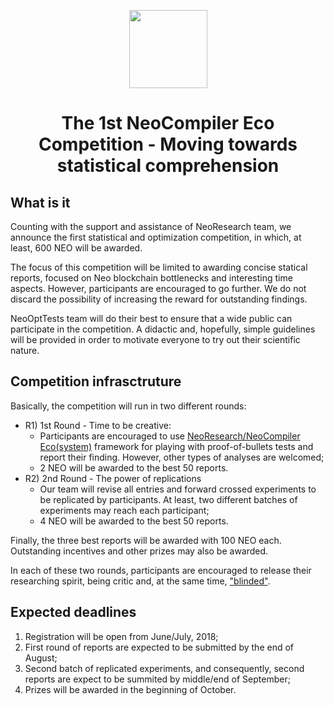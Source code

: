 <p align="center">
    <img
      src="http://res.cloudinary.com/dnh3we6el/image/upload/v1519941321/NeoResearch-Logo.png"
      width="125px;">
</p>

<h1 align="center">The 1st NeoCompiler Eco Competition - Moving towards statistical comprehension</h1>

## What is it

Counting with the support and assistance of NeoResearch team, we announce the first statistical and optimization competition, in which, at least, 600 NEO will be awarded.

The focus of this competition will be limited to awarding concise statical reports, focused on Neo blockchain bottlenecks and interesting time aspects.
However, participants are encouraged to go further. We do not discard the possibility of increasing the reward for outstanding findings.

NeoOptTests team will do their best to ensure that a wide public can participate in the competition.
A didactic and, hopefully, simple guidelines will be provided in order to motivate everyone to try out their scientific nature.

## Competition infrasctruture

Basically, the competition will run in two different rounds:

* R1) 1st Round - Time to be creative:
  - Participants are encouraged to use [NeoResearch/NeoCompiler Eco(system)](https://github.com/NeoResearch) framework for playing with proof-of-bullets tests and report their finding. However, other types of analyses are welcomed;
  - 2 NEO will be awarded to the best 50 reports.
* R2) 2nd Round - The power of replications
  - Our team will revise all entries and forward crossed experiments to be replicated by participants. At least, two different batches of experiments may reach each participant;
  - 4 NEO will be awarded to the best 50 reports.

Finally, the three best reports will be awarded with 100 NEO each.
Outstanding incentives and other prizes may also be awarded.

In each of these two rounds, participants are encouraged to release their researching spirit, being critic and, at the same time, ["blinded"](https://en.wikipedia.org/wiki/Blinded_experiment).

## Expected deadlines

1. Registration will be open from June/July, 2018;
1. First round of reports are expected to be submitted by the end of August;
1. Second batch of replicated experiments, and consequently, second reports are expect to be summited by middle/end of September;
1. Prizes will be awarded in the beginning of October.
